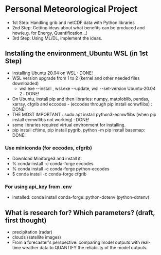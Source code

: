 # Personal Meteorological Project
+ 1st Step: Handling grib and netCDF data with Python libraries
+ 2nd Step: Getting ideas about what benefits can be produced and how(e.g. for Energy, Quantification...)
+ 3rd Step: Using ML/DL, implement the ideas.

## Installing the environment_Ubuntu WSL (in 1st Step) 
+ Installing Ubuntu 20.04 on WSL : DONE!
+ WSL version upgrade from 1 to 2 (kernel and other needed files downloaded)
  - wsl.exe --install , wsl.exe --update, wsl --set-version Ubuntu-20.04 2 : DONE!
+ On Ubuntu, install pip and then libraries: numpy, matploblib, pandas, xarray, cfgrib and eccodes - (eccodes through pip install ecmwflibs) : DONE!
+ THE MOST IMPORTANT : sudo apt install python3-ecmwflibs (when pip install ecmwflibs not working) : DONE!
+ some libraries required virtual environment for installing.
+ pip install cftime, pip install pygrib, python -m pip install basemap: DONE!

### Use miniconda (for eccodes, cfgrib) 
+ Download Miniforge3 and install it.
+ % conda install -c conda-forge eccodes
+ % conda install -c conda-forge python-eccodes
+ $ conda install -c conda-forge cfgrib

### For using api_key from .env
+ installed: conda install conda-forge::python-dotenv (python-dotenv)


## What is research for? Which parameters? (draft, first thought) 
+ precipitation (radar)
+ clouds (satellite images)
+ From a forecaster's perspective: comparing model outputs with real-time weather data
            to QUANTIFY the reliability of the model outputs. 
